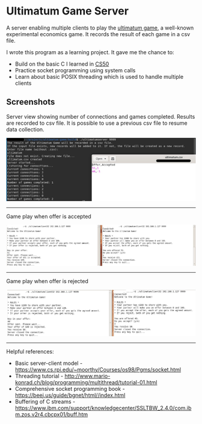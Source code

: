 # Ultimatum Game Server
A server enabling multiple clients to play the [ultimatum game](https://www.cs.mcgill.ca/~rwest/wikispeedia/wpcd/wp/u/Ultimatum_game.htm), a well-known experimental economics game. It records the result of each game in a csv file.

I wrote this program as a learning project. It gave me the chance to:

* Build on the basic C I learned in [CS50](https://www.edx.org/course/cs50s-introduction-to-computer-science)
* Practice socket programming using system calls
* Learn about basic POSIX threading which is used to handle multiple clients

## Screenshots
Server view showing number of connections and games completed. Results are recorded to csv file. It is possible to use a previous csv file to resume data collection.

![server](https://github.com/galenlim/ultimatum-game/blob/master/docs/screenshots/server.jpg)

___

Game play when offer is accepted

![client pair accept](https://github.com/galenlim/ultimatum-game/blob/master/docs/screenshots/clientaccept.jpg)

___

Game play when offer is rejected

![client pair reject](https://github.com/galenlim/ultimatum-game/blob/master/docs/screenshots/clientreject.jpg "Offer rejected")

___

Helpful references:
* Basic server-client model - https://www.cs.rpi.edu/~moorthy/Courses/os98/Pgms/socket.html	
* Threading tutorial - http://www.mario-konrad.ch/blog/programming/multithread/tutorial-01.html
* Comprehensive socket programming book - https://beej.us/guide/bgnet/html//index.html 
* Buffering of C streams - https://www.ibm.com/support/knowledgecenter/SSLTBW_2.4.0/com.ibm.zos.v2r4.cbcpx01/buff.htm	
